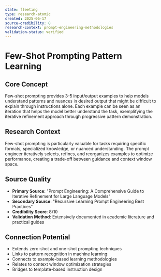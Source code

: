 ```yaml
---
state: fleeting
type: research-atomic
created: 2025-06-17
source-credibility: 8
research-context: prompt-engineering-methodologies
validation-status: verified
---
```


# Few-Shot Prompting Pattern Learning

## Core Concept
Few-shot prompting provides 3-5 input/output examples to help models understand patterns and nuances in desired output that might be difficult to explain through instructions alone. Each example can be seen as an iteration that helps the model better understand the task, exemplifying the iterative refinement approach through progressive pattern demonstration.

## Research Context
Few-shot prompting is particularly valuable for tasks requiring specific formats, specialized knowledge, or nuanced understanding. The prompt engineer iteratively selects, refines, and reorganizes examples to optimize performance, creating a trade-off between guidance and context window space.

## Source Quality
- **Primary Source**: "Prompt Engineering: A Comprehensive Guide to Iterative Refinement for Large Language Models"
- **Secondary Source**: "Recursive Learning Prompt Engineering Best Practices"
- **Credibility Score**: 8/10
- **Validation Method**: Extensively documented in academic literature and practical guides

## Connection Potential
- Extends zero-shot and one-shot prompting techniques
- Links to pattern recognition in machine learning
- Connects to example-based learning methodologies
- Relates to context window optimization strategies
- Bridges to template-based instruction design